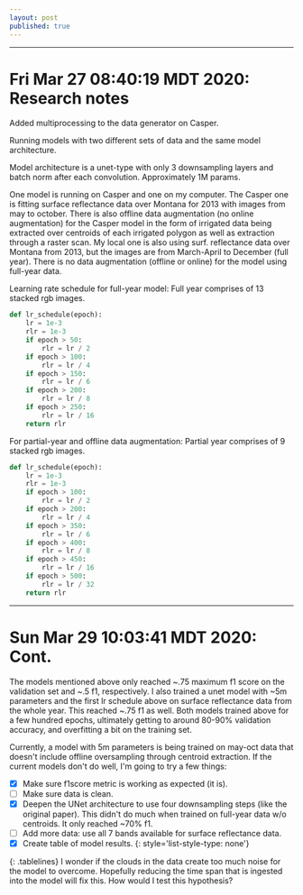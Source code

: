 ```yaml
---
layout: post
published: true
---
```


---
# Fri Mar 27 08:40:19 MDT 2020: Research notes

Added multiprocessing to the data generator on Casper.

Running models with two different sets of data and the same model architecture.

Model architecture is a unet-type with only 3 downsampling layers and batch norm after each
convolution. Approximately 1M params.

One model is running on Casper and one on my computer. The Casper one is fitting surface reflectance
data over Montana for 2013 with images from may to october. There is also offline data augmentation
(no online augmentation) for the Casper model in the form of irrigated data being extracted over
centroids of each irrigated polygon as well as extraction through a raster scan.  My local one is
also using surf. reflectance data over Montana from 2013, but the images are from March-April to
December (full year). There is no data augmentation (offline or online) for the model using
full-year data.

Learning rate schedule for full-year model:
Full year comprises of 13 stacked rgb images. 
```python
def lr_schedule(epoch):
    lr = 1e-3
    rlr = 1e-3
    if epoch > 50:
        rlr = lr / 2
    if epoch > 100:
        rlr = lr / 4
    if epoch > 150:
        rlr = lr / 6
    if epoch > 200:
        rlr = lr / 8
    if epoch > 250:
        rlr = lr / 16
    return rlr
```

For partial-year and offline data augmentation:
Partial year comprises of 9 stacked rgb images.

```python
def lr_schedule(epoch):
    lr = 1e-3
    rlr = 1e-3
    if epoch > 100:
        rlr = lr / 2
    if epoch > 200:
        rlr = lr / 4
    if epoch > 350:
        rlr = lr / 6
    if epoch > 400:
        rlr = lr / 8
    if epoch > 450:
        rlr = lr / 16
    if epoch > 500:
        rlr = lr / 32
    return rlr
```
---
# Sun Mar 29 10:03:41 MDT 2020: Cont.
The models mentioned above only reached ~.75 maximum f1 score on the validation set and
~.5 f1, respectively.
I also trained a unet model with ~5m parameters and the first lr schedule above on surface
reflectance data from the whole year. This reached ~.75 f1 as well.
Both models trained above for a few hundred epochs, ultimately getting to around 80-90% validation
accuracy, and overfitting a bit on the training set.

Currently, a model with 5m parameters is being trained on may-oct data that doesn't include offline
oversampling through centroid extraction.
If the current models don't do well, I'm going to try a few things:

- [x] Make sure f1score metric is working as expected (it is).
- [ ] Make sure data is clean.
- [x] Deepen the UNet architecture to use four downsampling steps (like the original paper).
This didn't do much when trained on full-year data w/o centroids. It only reached ~70% f1.
- [ ] Add more data: use all 7 bands available for surface reflectance data.
- [x] Create table of model results.
{: style='list-style-type: none'}

<style>
.tablelines table, .tablelines td, .tablelines th {
        border: 1px solid black;
        }
</style>
{: .tablelines}
I wonder if the clouds in the data create too much noise for the model to overcome. Hopefully 
reducing the time span that is ingested into the model will fix this. How would I test this
hypothesis?

